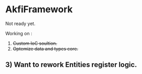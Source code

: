 # AkfiFramework
 
Not ready yet. 

Working on : 
1) ~~Custom IoC soultion.~~
2) ~~Optemize data and types core.~~
## 3) Want to rework Entities register logic.

